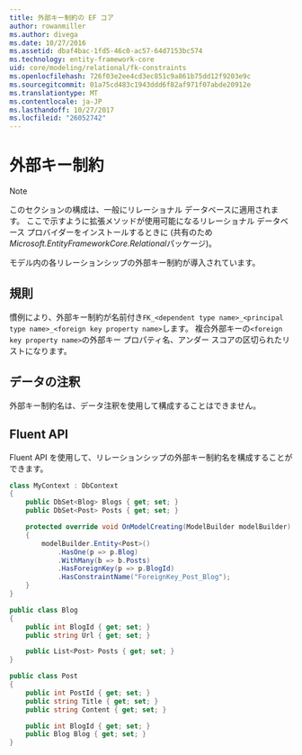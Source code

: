 ```yaml
---
title: 外部キー制約の EF コア
author: rowanmiller
ms.author: divega
ms.date: 10/27/2016
ms.assetid: dbaf4bac-1fd5-46c0-ac57-64d7153bc574
ms.technology: entity-framework-core
uid: core/modeling/relational/fk-constraints
ms.openlocfilehash: 726f03e2ee4cd3ec851c9a861b75dd12f9203e9c
ms.sourcegitcommit: 01a75cd483c1943ddd6f82af971f07abde20912e
ms.translationtype: MT
ms.contentlocale: ja-JP
ms.lasthandoff: 10/27/2017
ms.locfileid: "26052742"
---
```

# <a name="foreign-key-constraints"></a>外部キー制約

> [!NOTE]  
> このセクションの構成は、一般にリレーショナル データベースに適用されます。 ここで示すように拡張メソッドが使用可能になるリレーショナル データベース プロバイダーをインストールするときに (共有のため*Microsoft.EntityFrameworkCore.Relational*パッケージ)。

モデル内の各リレーションシップの外部キー制約が導入されています。

## <a name="conventions"></a>規則

慣例により、外部キー制約が名前付き`FK_<dependent type name>_<principal type name>_<foreign key property name>`します。 複合外部キーの`<foreign key property name>`の外部キー プロパティ名、アンダー スコアの区切られたリストになります。

## <a name="data-annotations"></a>データの注釈

外部キー制約名は、データ注釈を使用して構成することはできません。

## <a name="fluent-api"></a>Fluent API

Fluent API を使用して、リレーションシップの外部キー制約名を構成することができます。

<!-- [!code-csharp[Main](samples/core/relational/Modeling/FluentAPI/Samples/Relational/RelationshipConstraintName.cs?highlight=12)] -->
``` csharp
class MyContext : DbContext
{
    public DbSet<Blog> Blogs { get; set; }
    public DbSet<Post> Posts { get; set; }

    protected override void OnModelCreating(ModelBuilder modelBuilder)
    {
        modelBuilder.Entity<Post>()
            .HasOne(p => p.Blog)
            .WithMany(b => b.Posts)
            .HasForeignKey(p => p.BlogId)
            .HasConstraintName("ForeignKey_Post_Blog");
    }
}

public class Blog
{
    public int BlogId { get; set; }
    public string Url { get; set; }

    public List<Post> Posts { get; set; }
}

public class Post
{
    public int PostId { get; set; }
    public string Title { get; set; }
    public string Content { get; set; }

    public int BlogId { get; set; }
    public Blog Blog { get; set; }
}
```
